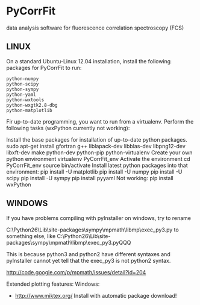 PyCorrFit
=========

data analysis software for fluorescence correlation spectroscopy (FCS)


LINUX
-------------------

On a standard Ubuntu-Linux 12.04 installation, install the following packages for PyCorrFit to run:

	python-numpy
	python-scipy
	python-sympy
	python-yaml
	python-wxtools
	python-wxgtk2.8-dbg
	python-matplotlib


Fir up-to-date programming, you want to run from a virtualenv. Perform the following tasks (wxPython currently not working):

Install the base packages for installation of up-to-date python packages.
	sudo apt-get install gfortran g++ liblapack-dev libblas-dev libpng12-dev libxft-dev make python-dev python-pip python-virtualenv
Create your own python environment
	virtualenv PyCorrFit_env
Activate the environment
	cd PyCorrFit_env
	source bin/activate
Install latest python packages into that environment:
	pip install -U matplotlib
	pip install -U numpy
	pip install -U scipy
	pip install -U sympy
	pip install pyyaml 
Not working:
	pip install wxPython



WINDOWS
-------------------

If you have problems compiling with pyInstaller on windows, try to rename

C:\Python26\Lib\site-packages\sympy\mpmath\libmp\exec_py3.py to something else, like
C:\Python26\Lib\site-packages\sympy\mpmath\libmp\exec_py3.pyQQQ

This is because python3 and python2 have different syntaxes and pyInstaller cannot yet
tell that the exec_py3 is not python2 syntax.

http://code.google.com/p/mpmath/issues/detail?id=204 

Extended plotting features:
Windows:
- http://www.miktex.org/
  Install with automatic package download!
